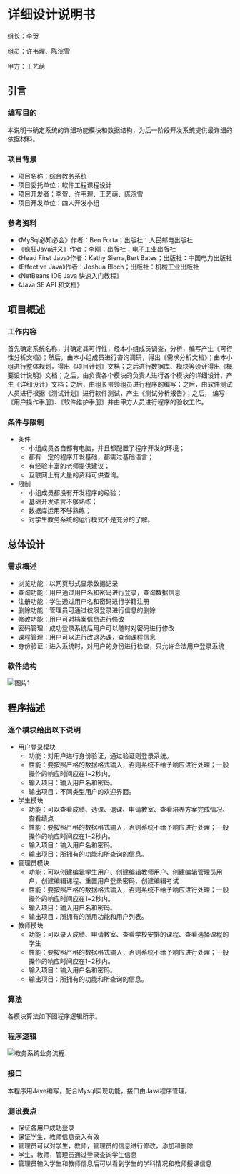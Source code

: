 # 详细设计说明书

组长：李贺

组员：许韦理、陈浣雪

甲方：王艺萌

## 引言 

### 编写目的

本说明书确定系统的详细功能模块和数据结构，为后一阶段开发系统提供最详细的依据材料。

### 项目背景

* 项目名称：综合教务系统
* 项目委托单位：软件工程课程设计
* 项目开发者：李贺、许韦理、王艺萌、陈浣雪
* 项目开发单位：四人开发小组

### 参考资料

* 《MySql必知必会》作者：Ben Forta；出版社：人民邮电出版社
* 《疯狂Java讲义》作者：李刚；出版社：电子工业出版社
* 《Head First Java》作者：Kathy Sierra,Bert Bates；出版社：中国电力出版社
* 《Effective Java》作者：Joshua Bloch；出版社：机械工业出版社
* 《NetBeans IDE Java 快速入门教程》
* 《Java SE API 和文档》

## 项目概述 

### 工作内容

首先确定系统名称，并确定其可行性，经本小组成员调查，分析，编写产生《可行性分析文档》；然后，由本小组成员进行咨询调研，得出《需求分析文档》；由本小组进行整体规划，得出《项目计划》文档；之后进行数据库、模块等设计得出《概要设计说明》文档；之后，由负责各个模块的负责人进行各个模块的详细设计，产生《详细设计》文档；之后，由组长带领组员进行程序的编写；之后，由软件测试人员进行根据《测试计划》进行软件测试，产生《测试分析报告》；之后， 编写《用户操作手册》、《软件维护手册》并由甲方人员进行程序的验收工作。

### 条件与限制

* 条件
  * 小组成员各自都有电脑，并且都配置了程序开发的环境；
  * 都有一定的程序开发基础，都需过基础语言；
  * 有经验丰富的老师提供建议；
  * 互联网上有大量的资料可供查询。
* 限制
  * 小组成员都没有开发程序的经验；
  * 基础开发语言不够熟练；
  * 数据库运用不够熟练；
  * 对学生教务系统的运行模式不是充分的了解。



## 总体设计

### 需求概述

* 浏览功能：以网页形式显示数据记录
* 查询功能：用户通过用户名和密码进行登录，查询数据信息
* 注册功能：学生通过用户名和密码进行学籍注册
* 删除功能：管理员可通过权限登录进行信息的删除
* 修改功能：用户可对档案信息进行修改
* 密码管理：成功登录系统后用户可以随时对密码进行修改
* 课程管理：用户可以进行改退选课，查询课程信息
* 身份验证：进入系统时，对用户的身份进行检查，只允许合法用户登录系统

### 软件结构

![图片1](https://cdn.jsdelivr.net/gh/lihe/Pic/img/20200605211408.png)

## 程序描述

### 逐个模块给出以下说明

* 用户登录模块
  * 功能：对用户进行身份验证，通过验证则登录系统。
  * 性能：要按照严格的数据格式输入，否则系统不给予响应进行处理；一般操作的响应时间应在1~2秒内。
  * 输入项目：输入用户名和密码。 
  * 输出项目：不同类型用户的欢迎界面。
* 学生模块
  * 功能：可以查看成绩、选课、退课、申请教室、查看培养方案完成情况、查看绩点 
  * 性能：要按照严格的数据格式输入，否则系统不给予响应进行处理；一般操作的响应时间应在1~2秒内。
  * 输入项目：输入用户名和密码。 
  * 输出项目：所拥有的功能和所查询的信息。
* 管理员模块
  * 功能：可以创建编辑学生用户、创建编辑教师用户、创建编辑管理员用户、创建编辑课程、重置用户登录密码、创建编辑考试
  * 性能：要按照严格的数据格式输入，否则系统不给予响应进行处理；一般操作的响应时间应在1~2秒内。
  * 输入项目：输入用户名和密码。
  * 输出项目：所拥有的所用功能和用户列表。
* 教师模块
  * 功能：可以录入成绩、申请教室、查看学校安排的课程、查看选择课程的学生 
  * 性能：要按照严格的数据格式输入，否则系统不给予响应进行处理；一般操作的响应时间应在1~2秒内。
  * 输入项目：输入用户名和密码。 
  * 输出项目：所拥有的功能和所查询的信息。

### 算法

各模块算法如下图程序逻辑所示。

### 程序逻辑

![教务系统业务流程](https://cdn.jsdelivr.net/gh/lihe/Pic/img/20200605211414.png)

### 接口

本程序用Jave编写，配合Mysql实现功能，接口由Java程序管理。

### 测设要点

* 保证各用户成功登录
* 保证学生，教师信息录入有效
* 管理员可以对学生，教师，管理员的信息进行修改，添加和删除
* 学生，教师，管理员通过登录查询学生信息
* 管理员输入学生和教师信息后可以看到学生的学科情况和教师授课信息